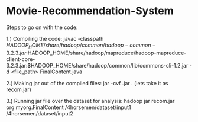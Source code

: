 # Movie-Recommendation-System

Steps to go on with the code:

1.) Compiling the code: javac -classpath $HADOOP_HOME/share/hadoop/common/hadoop-common-3.2.3.jar:$HADOOP_HOME/share/hadoop/mapreduce/hadoop-mapreduce-client-core-3.2.3.jar:$HADOOP_HOME/share/hadoop/common/lib/commons-cli-1.2.jar -d <file_path> FinalContent.java

2.) Making jar out of the compiled files: jar -cvf <any-file-name>.jar . (lets take it as recom.jar)

3.) Running jar file over the dataset for analysis: hadoop jar recom.jar org.myorg.FinalContent /4horsemen/dataset/input1 /4horsemen/dataset/input2

